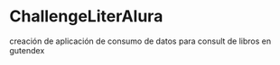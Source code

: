 # ChallengeLiterAlura
creación de aplicación de consumo de datos para consult de libros en gutendex 
